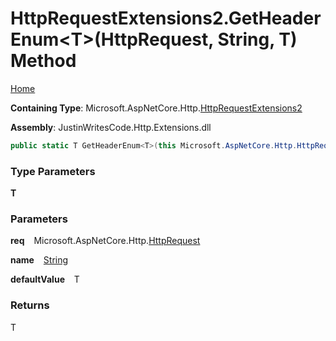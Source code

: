 # HttpRequestExtensions2\.GetHeaderEnum\<T\>\(HttpRequest, String, T\) Method

[Home](../../../../README.md)

**Containing Type**: Microsoft\.AspNetCore\.Http\.[HttpRequestExtensions2](../README.md)

**Assembly**: JustinWritesCode\.Http\.Extensions\.dll

```csharp
public static T GetHeaderEnum<T>(this Microsoft.AspNetCore.Http.HttpRequest req, string name, T defaultValue = default) where T : struct, Enum
```

### Type Parameters

**T**

### Parameters

**req** &ensp; Microsoft\.AspNetCore\.Http\.[HttpRequest](https://docs.microsoft.com/en-us/dotnet/api/microsoft.aspnetcore.http.httprequest)

**name** &ensp; [String](https://docs.microsoft.com/en-us/dotnet/api/system.string)

**defaultValue** &ensp; T

### Returns

T

